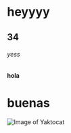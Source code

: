 # heyyyy
## 34
###### yess
#### hola
# buenas
![Image of Yaktocat](https://octodex.github.com/images/yaktocat.png)













